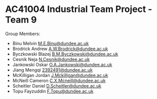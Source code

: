# AC41004 Industrial Team Project - Team 9
Group Members:

*	Binu Melvin M.E.Binu@dundee.ac.uk
*	Brodrick Andrew A.W.Brodrick@dundee.ac.uk
*	Byczkowski Blazej B.M.Byczkowski@dundee.ac.uk
*	Cesnik Neja N.Cesnik@dundee.ac.uk
*	Jankowski Oskar O.A.Jankowski@dundee.ac.uk
*	Jiang Mengqi 2392491@dundee.ac.uk
*	McKilligan Jordan J.Mckilligan@dundee.ac.uk
*	McNeill Cameron C.X.Mcneill@dundee.ac.uk
*	Scheitler Daniel D.Scheitler@dundee.ac.uk
*	Topu Fayzuddin F.Topu@dundee.ac.uk

